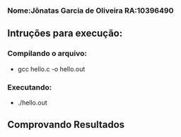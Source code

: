 ### Nome:Jônatas Garcia de Oliveira RA:10396490

## Intruções para execução:
###  Compilando o  arquivo:
- gcc hello.c -o hello.out

###  Executando:
- ./hello.out

## Comprovando Resultados

